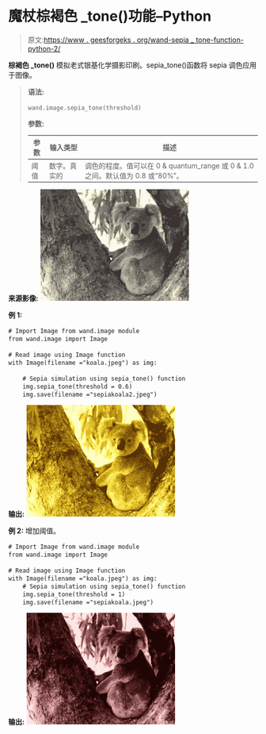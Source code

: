 # 魔杖棕褐色 _tone()功能–Python

> 原文:[https://www . geesforgeks . org/wand-sepia _ tone-function-python-2/](https://www.geeksforgeeks.org/wand-sepia_tone-function-python-2/)

**棕褐色 _tone()** 模拟老式银基化学摄影印刷。sepia_tone()函数将 sepia 调色应用于图像。

> **语法:**
> 
> ```
> wand.image.sepia_tone(threshold)
> 
> ```
> 
> **参数:**
> 
> | 参数 | 输入类型 | 描述 |
> | --- | --- | --- |
> | 阈值 | 数字。真实的 | 调色的程度。值可以在 0 & quantum_range 或 0 & 1.0 之间。默认值为 0.8 或“80%”。 |

**来源影像:**
![](img/a1d5dabac07efe8de363e0c440a198d8.png)

**例 1:**

```
# Import Image from wand.image module
from wand.image import Image

# Read image using Image function
with Image(filename ="koala.jpeg") as img:

    # Sepia simulation using sepia_tone() function
    img.sepia_tone(threshold = 0.6)
    img.save(filename ="sepiakoala2.jpeg")
```

**输出:**
![](img/2342f2f16022d6aac8a4d0b444171b8c.png)

**例 2:** 增加阈值。

```
# Import Image from wand.image module
from wand.image import Image

# Read image using Image function
with Image(filename ="koala.jpeg") as img:
    # Sepia simulation using sepia_tone() function
    img.sepia_tone(threshold = 1)
    img.save(filename ="sepiakoala.jpeg")
```

**输出:**
![](img/177f24702d7bd91e85a1c7b13724305b.png)